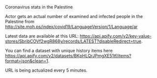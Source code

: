 Coronavirus stats in the Palestine

Actor gets an actual number of examined and infected people in the Palestine from http://site.moh.ps/index/covid19/LanguageVersion/1/Language/ar

Latest data are available at this URL: https://api.apify.com/v2/key-value-stores/SbribCOVf2wgR868y/records/LATEST?disableRedirect=true.

You can find a dataset with unique history items here https://api.apify.com/v2/datasets/BKpHLQrJPmgXE51tf/items?format=json&clean=1.

URL is being actualized every 5 minutes.